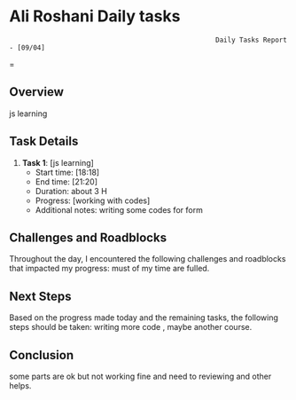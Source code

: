 # Ali Roshani Daily tasks
                                                        Daily Tasks Report - [09/04]
 =
## Overview

js learning
 
## Task Details

1. **Task 1**: [js learning]
   - Start time: [18:18]
   - End time: [21:20]
   - Duration:  about 3 H
   - Progress: [working with codes]
   - Additional notes: writing some codes for form
  
## Challenges and Roadblocks

Throughout the day, I encountered the following challenges and roadblocks that impacted my progress:
must of my time are fulled.


## Next Steps

Based on the progress made today and the remaining tasks, the following steps should be taken:
writing more code , maybe another course.


## Conclusion
some parts are ok but not working fine and need to reviewing and other helps.
